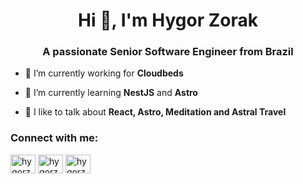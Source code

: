 <h1 align="center">Hi 👋, I'm Hygor Zorak</h1>
<h3 align="center">A passionate Senior Software Engineer from Brazil</h3>

- 🔭 I’m currently working for **Cloudbeds**

- 🌱 I’m currently learning **NestJS** and **Astro**

- 💬 I like to talk about **React, Astro, Meditation and Astral Travel**

<h3 align="left">Connect with me:</h3>
<p align="left">
<a href="https://linkedin.com/in/hygorzorak" target="blank"><img align="center" src="https://raw.githubusercontent.com/rahuldkjain/github-profile-readme-generator/master/src/images/icons/Social/linked-in-alt.svg" alt="hygorzorak" height="30" width="40" /></a>
  <a href="https://twitter.com/hygorzorak" target="blank"><img align="center" src="https://raw.githubusercontent.com/rahuldkjain/github-profile-readme-generator/master/src/images/icons/Social/twitter.svg" alt="hygorzorak" height="30" width="40" /></a>
<a href="https://instagram.com/hygorzorak" target="blank"><img align="center" src="https://raw.githubusercontent.com/rahuldkjain/github-profile-readme-generator/master/src/images/icons/Social/instagram.svg" alt="hygorzorak" height="30" width="40" /></a>
</p>

